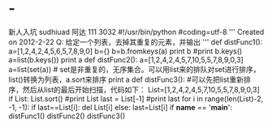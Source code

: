 # -
新人入坑
sudhiuad
阿达
111
3032
#!/usr/bin/python
#coding=utf-8
'''
Created on 2012-2-22
Q: 给定一个列表，去掉其重复的元素，并输出
'''
def distFunc1():
  a=[1,2,4,2,4,5,6,5,7,8,9,0]
  b={}
  b=b.fromkeys(a)
  print b
  #print b.keys()
  a=list(b.keys())
  print a
def distFunc2():
  a=[1,2,4,2,4,5,7,10,5,5,7,8,9,0,3]
  a=list(set(a)) # set是非重复的，无序集合。可以用list来的排队对set进行排序，list()转换为列表，a.sort来排序
  print a
def distFunc3():
  #可以先把list重新排序，然后从list的最后开始扫描，代码如下：
  List=[1,2,4,2,4,5,7,10,5,5,7,8,9,0,3]
  if List:
    List.sort()
    #print List
    last = List[-1]
    #print last
    for i in range(len(List)-2, -1, -1):
      if last==List[i]: 
        del List[i]
      else: last=List[i]
if __name__ == '__main__':
  distFunc1()
  distFunc2()
  distFunc3()
